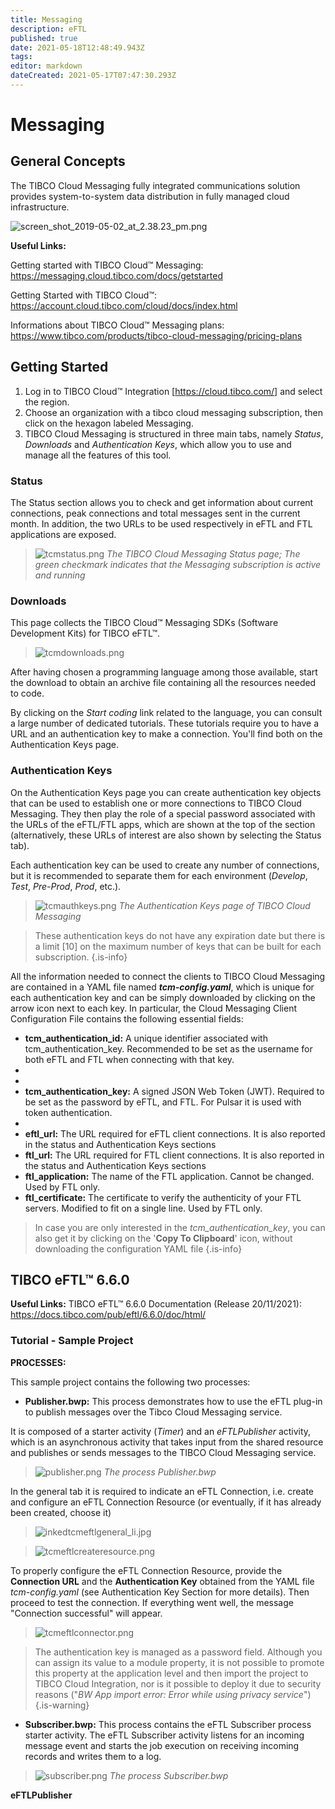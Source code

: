 ```yaml
---
title: Messaging
description: eFTL
published: true
date: 2021-05-18T12:48:49.943Z
tags: 
editor: markdown
dateCreated: 2021-05-17T07:47:30.293Z
---
```


# Messaging

## General Concepts

The TIBCO Cloud Messaging fully integrated communications solution provides system-to-system data distribution in fully managed cloud infrastructure.

![screen_shot_2019-05-02_at_2.38.23_pm.png](/screen_shot_2019-05-02_at_2.38.23_pm.png)

**Useful Links:**

Getting started with TIBCO Cloud™ Messaging: 
https://messaging.cloud.tibco.com/docs/getstarted

Getting Started with TIBCO Cloud™:
https://account.cloud.tibco.com/cloud/docs/index.html

Informations about TIBCO Cloud™ Messaging plans:
https://www.tibco.com/products/tibco-cloud-messaging/pricing-plans

## Getting Started

1. Log in to TIBCO Cloud™ Integration [https://cloud.tibco.com/] and select the region. 
2. Choose an organization with a tibco cloud messaging subscription,  then click on the hexagon labeled Messaging. 
3. TIBCO Cloud Messaging is structured in three main tabs, namely *Status*, *Downloads* and *Authentication Keys*, which allow you to use and manage all the features of this tool. 
### Status

The Status section allows you to check and get information about current connections, peak connections and total messages sent in the current month. In addition, the two URLs to be used respectively in eFTL and FTL applications are exposed.

>![tcmstatus.png](/tcmstatus.png) 
> *The TIBCO Cloud Messaging Status page; The green checkmark indicates that the Messaging subscription is active and running*

### Downloads

This page collects the TIBCO Cloud™ Messaging SDKs (Software Development Kits) for TIBCO eFTL™.

>![tcmdownloads.png](/tcmdownloads.png)

After having chosen a programming language among those available, start the download to obtain an archive file containing all the resources needed to code.

By clicking on the *Start coding*  link related to the language, you can consult a large number of dedicated tutorials. 
These tutorials require you to have a URL and an authentication key to make a connection. You'll find both on the Authentication Keys page.
### Authentication Keys

On the Authentication Keys page you can create authentication key objects that can be used to establish one or more connections to TIBCO Cloud Messaging. They then play the role of a special password associated with the URLs of the eFTL/FTL apps, which are shown at the top of the section (alternatively, these URLs of interest are also shown by selecting the Status tab).

Each authentication key can be used to create any number of connections, but it is recommended to separate them for each environment (*Develop*, *Test*, *Pre-Prod*, *Prod*, etc.).

>![tcmauthkeys.png](/tcmauthkeys.png)
> *The Authentication Keys page of TIBCO Cloud Messaging* 

> These authentication keys do not have any expiration date but there is a limit [10] on the maximum number of keys that can be built for each subscription.
{.is-info}


All the information needed to connect the clients to TIBCO Cloud Messaging are contained in a YAML file named ***tcm-config.yaml***, which is unique for each authentication key and can be simply downloaded by clicking on the arrow icon next to each key. In particular, the Cloud Messaging Client Configuration File contains the following essential fields:

- **tcm_authentication_id:** A unique identifier associated with tcm_authentication_key. Recommended to be set as the username for both eFTL and FTL when connecting with that key.
- 
- 
- **tcm_authentication_key:** A signed JSON Web Token (JWT). Required to be set as the password by eFTL, and FTL. For Pulsar it is used with token authentication.
- 
- **eftl_url:** The URL required for eFTL client connections. It is also reported in the status and Authentication Keys sections
- **ftl_url:** The URL required for FTL client connections. It is also reported in the status and Authentication Keys sections
- **ftl_application:** The name of the FTL application. Cannot be changed. Used by FTL only.
- **ftl_certificate:** The certificate to verify the authenticity of your FTL servers. Modified to fit on a single line. Used by FTL only.

> In case you are only interested in the *tcm_authentication_key*, you can also get it by clicking on the '**Copy To Clipboard**' icon, without downloading the configuration YAML file
{.is-info}


## TIBCO eFTL™ 6.6.0

**Useful Links:**
TIBCO eFTL™ 6.6.0 Documentation (Release 20/11/2021):
https://docs.tibco.com/pub/eftl/6.6.0/doc/html/

### Tutorial - Sample Project 

**PROCESSES:**

This sample project contains the following two processes: 
- **Publisher.bwp:** This process demonstrates how to use the eFTL plug-in to publish messages over the Tibco Cloud Messaging service.

It is composed of a starter activity (*Timer*) and an *eFTLPublisher* activity, which is an asynchronous activity that takes input from the shared resource and publishes or sends messages to the TIBCO Cloud Messaging service.

>![publisher.png](/publisher.png)
> *The process *Publisher.bwp**

In the general tab it is required to indicate an eFTL Connection, i.e. create and configure an eFTL Connection Resource (or eventually, if it has already been created, choose it) 

>![inkedtcmeftlgeneral_li.jpg](/inkedtcmeftlgeneral_li.jpg)

>![tcmeftlcreateresource.png](/tcmeftlcreateresource.png)
 
To properly configure the eFTL Connection Resource, provide the **Connection URL** and the **Authentication Key** obtained from the YAML file *tcm-config.yaml* (see Authentication Key Section for more details). Then proceed to test the connection. If everything went well, the message "Connection successful" will appear.

>![tcmeftlconnector.png](/tcmeftlconnector.png)

> The authentication key is managed as a password field. Although you can assign its value to a module property, it is not possible to promote this property at the application level and then import the project to TIBCO Cloud Integration, nor is it possible to deploy it due to security reasons ("*BW App import error: Error while using privacy service*")  
{.is-warning}





- **Subscriber.bwp:** This process contains the eFTL Subscriber process starter activity. The eFTL Subscriber activity listens for an incoming message event and starts the job execution on receiving incoming records and writes them to a log.

>![subscriber.png](/subscriber.png)
> *The process *Subscriber.bwp**

**eFTLPublisher**
